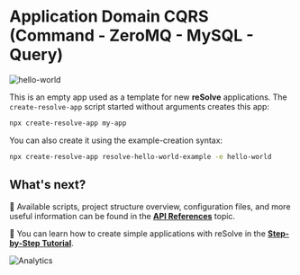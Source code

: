 # Application Domain CQRS (Command - ZeroMQ - MySQL - Query)

![hello-world](https://user-images.githubusercontent.com/5436504/60902121-1b864580-a23d-11e9-9b6f-b8ed1253ab26.png)

This is an empty app used as a template for new **reSolve** applications. The `create-resolve-app` script started without arguments creates this app:

```sh
npx create-resolve-app my-app
```

You can also create it using the example-creation syntax:

```sh
npx create-resolve-app resolve-hello-world-example -e hello-world
```

## What's next?

📑 Available scripts, project structure overview, configuration files, and more useful information can be found in the [**API References**](https://reimagined.github.io/resolve/docs/api-reference) topic.

📑 You can learn how to create simple applications with reSolve in the [**Step-by-Step Tutorial**](https://reimagined.github.io/resolve/docs/tutorial).

![Analytics](https://ga-beacon.appspot.com/UA-118635726-1/examples-hello-world-readme?pixel)
